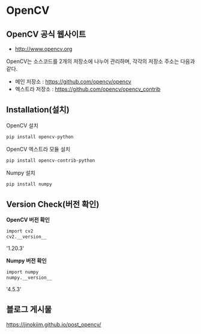 # OpenCV

## OpenCV 공식 웹사이트
* http://www.opencv.org

OpenCV는 소스코드를 2개의 저장소에 나누어 관리하며, 각각의 저장소 주소는 다음과 같다.
* 메인 저장소 : https://github.com/opencv/opencv
* 엑스트라 저장소 : https://github.com/opencv/opencv_contrib

## Installation(설치)

OpenCV 설치
```sh
pip install opencv-python
```

OpenCV 엑스트라 모듈 설치
```sh
pip install opencv-contrib-python
```

Numpy 설치
```sh
pip install numpy
```

## Version Check(버전 확인)

**OpenCV 버전 확인**
```sh
import cv2
cv2.__version__
```
'1.20.3'

**Numpy 버전 확인**
```sh
import numpy
numpy.__version__
```
'4.5.3'

## 블로그 게시물
https://jinokiim.github.io/post_opencv/


